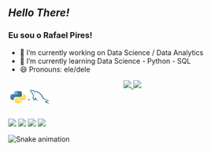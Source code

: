 ## *_Hello There!_*

### Eu sou o Rafael Pires!

- 🔭 I’m currently working on Data Science / Data Analytics
- 🌱 I’m currently learning Data Science - Python - SQL
- 😄 Pronouns: ele/dele

<div align="center">
  <a href="https://github.com/rafapires07">
  <img height="180em" src="https://github-readme-stats.vercel.app/api?username=rafapires07&show_icons=true&theme=tokyonight&include_all_commits=true&count_private=true"/>
  <img height="180em" src="https://github-readme-stats.vercel.app/api/top-langs/?username=rafapires07&layout=compact&langs_count=7&theme=tokyonight"/>
</div>
  <img align="center" alt="Python" height="30" width="40" src="https://raw.githubusercontent.com/devicons/devicon/master/icons/python/python-original.svg">
  <img align="center" alt="SQL" height="30" width="40" src="https://raw.githubusercontent.com/devicons/devicon/master/icons/mysql/mysql-original.svg">
</div>

##

<div> 
  <a href="https://medium.com/@rafaelreispires" target="_blank"><img src="https://img.shields.io/badge/Medium-12100E?style=for-the-badge&logo=medium&logoColor=white" target="_blank"></a>
  <a href="https://www.instagram.com/rafa.rpires/" target="_blank"><img src="https://img.shields.io/badge/-Instagram-%23E4405F?style=for-the-badge&logo=instagram&logoColor=white" target="_blank"></a>
  <a href = "mailto:rafaelreispires@yahoo.com"><img src="https://img.shields.io/badge/-Gmail-%23333?style=for-the-badge&logo=gmail&logoColor=white" target="_blank"></a>
  <a href="https://www.linkedin.com/in/rafaelreispires/" target="_blank"><img src="https://img.shields.io/badge/-LinkedIn-%230077B5?style=for-the-badge&logo=linkedin&logoColor=white" target="_blank"></a> 
 
  ![Snake animation](https://github.com/rafapires07/rafapires07/blob/output/github-contribution-grid-snake.svg)
 
</div>
